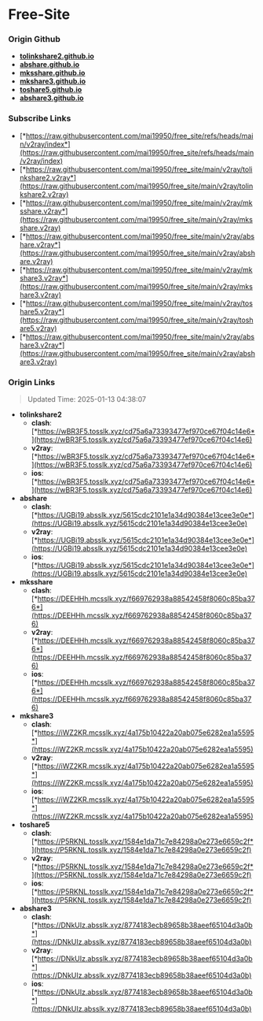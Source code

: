 # Free-Site

### Origin Github

- [**tolinkshare2.github.io**](https://github.com/tolinkshare2/tolinkshare2.github.io)
- [**abshare.github.io**](https://github.com/abshare/abshare.github.io)
- [**mksshare.github.io**](https://github.com/mksshare/mksshare.github.io)
- [**mkshare3.github.io**](https://github.com/mkshare3/mkshare3.github.io)
- [**toshare5.github.io**](https://github.com/toshare5/toshare5.github.io)
- [**abshare3.github.io**](https://github.com/abshare3/abshare3.github.io)

### Subscribe Links

- [*https://raw.githubusercontent.com/mai19950/free_site/refs/heads/main/v2ray/index*](https://raw.githubusercontent.com/mai19950/free_site/refs/heads/main/v2ray/index)
- [*https://raw.githubusercontent.com/mai19950/free_site/main/v2ray/tolinkshare2.v2ray*](https://raw.githubusercontent.com/mai19950/free_site/main/v2ray/tolinkshare2.v2ray)
- [*https://raw.githubusercontent.com/mai19950/free_site/main/v2ray/mksshare.v2ray*](https://raw.githubusercontent.com/mai19950/free_site/main/v2ray/mksshare.v2ray)
- [*https://raw.githubusercontent.com/mai19950/free_site/main/v2ray/abshare.v2ray*](https://raw.githubusercontent.com/mai19950/free_site/main/v2ray/abshare.v2ray)
- [*https://raw.githubusercontent.com/mai19950/free_site/main/v2ray/mkshare3.v2ray*](https://raw.githubusercontent.com/mai19950/free_site/main/v2ray/mkshare3.v2ray)
- [*https://raw.githubusercontent.com/mai19950/free_site/main/v2ray/toshare5.v2ray*](https://raw.githubusercontent.com/mai19950/free_site/main/v2ray/toshare5.v2ray)
- [*https://raw.githubusercontent.com/mai19950/free_site/main/v2ray/abshare3.v2ray*](https://raw.githubusercontent.com/mai19950/free_site/main/v2ray/abshare3.v2ray)

### Origin Links

> Updated Time: 2025-01-13 04:38:07

- **tolinkshare2**
  - **clash**: [*https://wBR3F5.tosslk.xyz/cd75a6a73393477ef970ce67f04c14e6*](https://wBR3F5.tosslk.xyz/cd75a6a73393477ef970ce67f04c14e6)
  - **v2ray**: [*https://wBR3F5.tosslk.xyz/cd75a6a73393477ef970ce67f04c14e6*](https://wBR3F5.tosslk.xyz/cd75a6a73393477ef970ce67f04c14e6)
  - **ios**: [*https://wBR3F5.tosslk.xyz/cd75a6a73393477ef970ce67f04c14e6*](https://wBR3F5.tosslk.xyz/cd75a6a73393477ef970ce67f04c14e6)
- **abshare**
  - **clash**: [*https://UGBi19.absslk.xyz/5615cdc2101e1a34d90384e13cee3e0e*](https://UGBi19.absslk.xyz/5615cdc2101e1a34d90384e13cee3e0e)
  - **v2ray**: [*https://UGBi19.absslk.xyz/5615cdc2101e1a34d90384e13cee3e0e*](https://UGBi19.absslk.xyz/5615cdc2101e1a34d90384e13cee3e0e)
  - **ios**: [*https://UGBi19.absslk.xyz/5615cdc2101e1a34d90384e13cee3e0e*](https://UGBi19.absslk.xyz/5615cdc2101e1a34d90384e13cee3e0e)
- **mksshare**
  - **clash**: [*https://DEEHHh.mcsslk.xyz/f669762938a88542458f8060c85ba376*](https://DEEHHh.mcsslk.xyz/f669762938a88542458f8060c85ba376)
  - **v2ray**: [*https://DEEHHh.mcsslk.xyz/f669762938a88542458f8060c85ba376*](https://DEEHHh.mcsslk.xyz/f669762938a88542458f8060c85ba376)
  - **ios**: [*https://DEEHHh.mcsslk.xyz/f669762938a88542458f8060c85ba376*](https://DEEHHh.mcsslk.xyz/f669762938a88542458f8060c85ba376)
- **mkshare3**
  - **clash**: [*https://iWZ2KR.mcsslk.xyz/4a175b10422a20ab075e6282ea1a5595*](https://iWZ2KR.mcsslk.xyz/4a175b10422a20ab075e6282ea1a5595)
  - **v2ray**: [*https://iWZ2KR.mcsslk.xyz/4a175b10422a20ab075e6282ea1a5595*](https://iWZ2KR.mcsslk.xyz/4a175b10422a20ab075e6282ea1a5595)
  - **ios**: [*https://iWZ2KR.mcsslk.xyz/4a175b10422a20ab075e6282ea1a5595*](https://iWZ2KR.mcsslk.xyz/4a175b10422a20ab075e6282ea1a5595)
- **toshare5**
  - **clash**: [*https://P5RKNL.tosslk.xyz/1584e1da71c7e84298a0e273e6659c2f*](https://P5RKNL.tosslk.xyz/1584e1da71c7e84298a0e273e6659c2f)
  - **v2ray**: [*https://P5RKNL.tosslk.xyz/1584e1da71c7e84298a0e273e6659c2f*](https://P5RKNL.tosslk.xyz/1584e1da71c7e84298a0e273e6659c2f)
  - **ios**: [*https://P5RKNL.tosslk.xyz/1584e1da71c7e84298a0e273e6659c2f*](https://P5RKNL.tosslk.xyz/1584e1da71c7e84298a0e273e6659c2f)
- **abshare3**
  - **clash**: [*https://DNkUIz.absslk.xyz/8774183ecb89658b38aeef65104d3a0b*](https://DNkUIz.absslk.xyz/8774183ecb89658b38aeef65104d3a0b)
  - **v2ray**: [*https://DNkUIz.absslk.xyz/8774183ecb89658b38aeef65104d3a0b*](https://DNkUIz.absslk.xyz/8774183ecb89658b38aeef65104d3a0b)
  - **ios**: [*https://DNkUIz.absslk.xyz/8774183ecb89658b38aeef65104d3a0b*](https://DNkUIz.absslk.xyz/8774183ecb89658b38aeef65104d3a0b)
